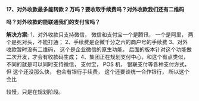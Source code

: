 <a name="bookmark85"></a>**17、对外收款最多能转款 2 万吗？要收取手续费吗？对外收款我们还有二维码**

**吗？对外收款的能联通我们的支付宝吗？**

**解决方案:** 1、对外收款只支持微信，  微信和支付宝一个是腾讯，  一个是阿里，  两 个是死对头，不能打通；  2、手续费是企微千分之六的商户号的手续费 3、对外 收款暂时没有二维码， 这个是企业微信的原生功能， 后面的版本针对这个功能做 二次开发，才会有收款码生成； 4、集团正在规划支付中心，和这个有点类似， 不同的就是可以同时支持微信，  支付宝， POS 机， 银联支付等各种支付方式，  但 这个还没那么快，  也会有银行手续费，  这个还要谈统一合作银行，  所以这个会比

较慢，只是在规划阶段。



